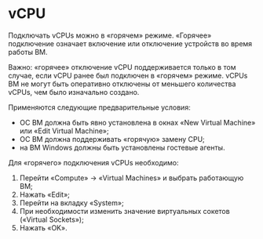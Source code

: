# vCPU

Подключать vCPUs можно в «горячем» режиме. «Горячее» подключение означает включение или отключение устройств во время работы ВМ.

Важно: «горячее» отключение vCPU поддерживается только в том случае, если vCPU ранее был подключен в «горячем» режиме. vCPUs ВМ не могут быть оперативно отключены от меньшего количества vCPUs, чем было изначально создано.

Применяются следующие предварительные условия:

* ОС ВМ должна быть явно установлена в окнах «New Virtual Machine» или «Edit Virtual Machine»;
* ОС ВМ должна поддерживать «горячую» замену CPU;
* на ВМ Windows должны быть установлены гостевые агенты.

Для «горячего» подключения vCPUs необходимо:

1. Перейти «Compute» -> «Virtual Machines» и выбрать работающую ВМ;
2. Нажать «Edit»;
3. Перейти на вкладку «System»;
4. При необходимости изменить значение виртуальных сокетов («Virtual Sockets»);
5. Нажать «OK».
